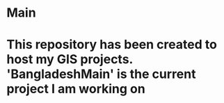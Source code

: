 # Main
# This repository has been created to host my GIS projects. 'BangladeshMain' is the current project I am working on
